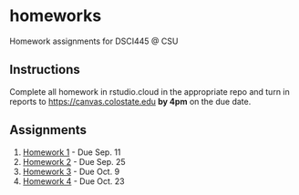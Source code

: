 # homeworks

Homework assignments for DSCI445 @ CSU

## Instructions

Complete all homework in rstudio.cloud in the appropriate repo and turn in reports to https://canvas.colostate.edu **by 4pm** on the due date.

## Assignments

1. [Homework 1](https://github.com/dsci445-csu/hw-1/) - Due Sep. 11
1. [Homework 2](https://github.com/dsci445-csu/hw-2/) - Due Sep. 25
1. [Homework 3](https://github.com/dsci445-csu/hw-3/) - Due Oct. 9
1. [Homework 4](https://github.com/dsci445-csu/hw-4/) - Due Oct. 23